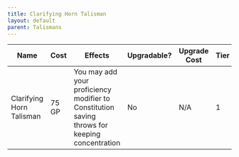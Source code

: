 ```yaml
---
title: Clarifying Horn Talisman
layout: default
parent: Talismans
---
```


| Name                     | Cost  | Effects                                                                                       | Upgradable? | Upgrade Cost | Tier |
| ------------------------ | ----- | --------------------------------------------------------------------------------------------- | ----------- | ------------ | ---- |
| Clarifying Horn Talisman | 75 GP | You may add your proficiency modifier to Constitution saving throws for keeping concentration | No          | N/A          | 1    |
